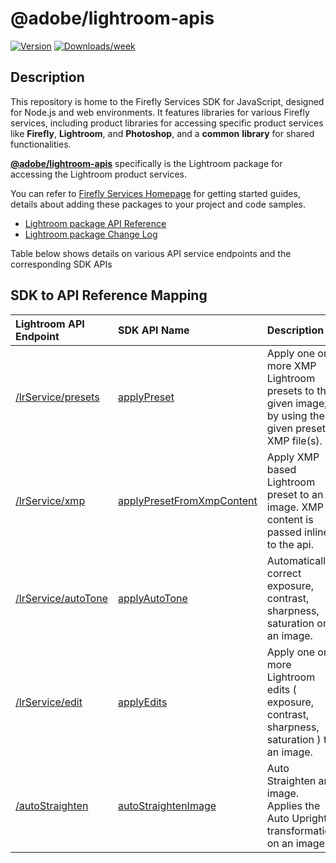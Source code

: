# @adobe/lightroom-apis

[![Version](https://img.shields.io/npm/v/@adobe/lightroom-apis.svg)](https://npmjs.org/package/@adobe/lightroom-apis)
[![Downloads/week](https://img.shields.io/npm/dw/@adobe/lightroom-apis.svg)](https://npmjs.org/package/@adobe/lightroom-apis)

## Description

This repository is home to the Firefly Services SDK for JavaScript, designed for Node.js and web environments. It features libraries for various Firefly services, including product libraries for accessing specific product services like **Firefly**, **Lightroom**, and **Photoshop**, and a **common** **library** for shared functionalities. 

**[@adobe/lightroom-apis](https://www.npmjs.com/package/@adobe/lightroom-apis)** specifically is the Lightroom package for accessing the Lightroom product services.

You can refer to [Firefly Services Homepage](https://github.com/Firefly-Services/firefly-services-sdk-js/blob/main/README.md) for getting started guides, details about adding these packages to your project and code samples.

- [Lightroom package API Reference](https://github.com/Firefly-Services/firefly-services-sdk-js/blob/main/docs/lightroom/index.md)
- [Lightroom package Change Log](https://github.com/Firefly-Services/firefly-services-sdk-js/blob/main/packages/lighroom/CHANGELOG.md)

Table below shows details on various API service endpoints and the corresponding SDK APIs

## SDK to API Reference Mapping

| Lightroom API Endpoint | SDK API Name | Description  |
|:----------|:----------|:----------|
| [/lrService/presets](https://developer.adobe.com/firefly-services/docs/lighroom/api/#tag/Lightroom/operation/presets) |[applyPreset](https://github.com/Firefly-Services/firefly-services-sdk-js/blob/main/docs/lightroom/classes/LightroomClient.md#applypreset) |Apply one or more XMP Lightroom presets to the given image, by using the given preset XMP file(s). |
| [/lrService/xmp](https://developer.adobe.com/firefly-services/docs/lighroom/api/#tag/Lightroom/operation/xmp) |[applyPresetFromXmpContent](https://github.com/Firefly-Services/firefly-services-sdk-js/blob/main/docs/lightroom/classes/LightroomClient.md#applypresetfromxmpcontent) |Apply XMP based Lightroom preset to an image. XMP content is passed inline to the api. |
| [/lrService/autoTone](https://developer.adobe.com/firefly-services/docs/lighroom/api/#tag/Lightroom/operation/autoTone) |[applyAutoTone](https://github.com/Firefly-Services/firefly-services-sdk-js/blob/main/docs/lightroom/classes/LightroomClient.md#applyautotone) |Automatically correct exposure, contrast, sharpness, saturation on an image. |
| [/lrService/edit](https://developer.adobe.com/firefly-services/docs/lighroom/api/#tag/Lightroom/operation/edit) |[applyEdits](https://github.com/Firefly-Services/firefly-services-sdk-js/blob/main/docs/lightroom/classes/LightroomClient.md#applyedits) |Apply one or more Lightroom edits ( exposure, contrast, sharpness, saturation ) to an image. |
| [/autoStraighten](https://developer.adobe.com/firefly-services/docs/lighroom/api/#tag/Lightroom/operation/autoStraighten) |[autoStraightenImage](https://github.com/Firefly-Services/firefly-services-sdk-js/blob/main/docs/lightroom/classes/LightroomClient.md#autostraightenimage) |Auto Straighten an image. Applies the Auto Upright transformation on an image. |
